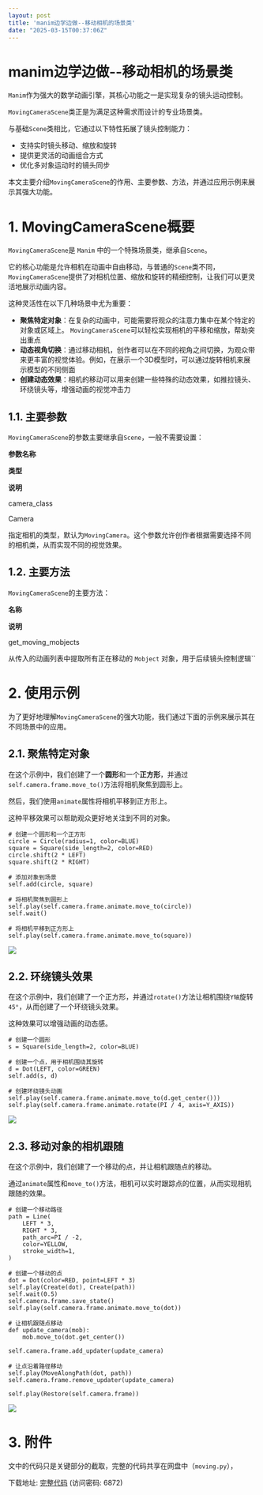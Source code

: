 ```yaml
---
layout: post
title: 'manim边学边做--移动相机的场景类'
date: "2025-03-15T00:37:06Z"
---
```

manim边学边做--移动相机的场景类
===================

`Manim`作为强大的数学动画引擎，其核心功能之一是实现复杂的镜头运动控制。

`MovingCameraScene`类正是为满足这种需求而设计的专业场景类。

与基础`Scene`类相比，它通过以下特性拓展了镜头控制能力：

*   支持实时镜头移动、缩放和旋转
*   提供更灵活的动画组合方式
*   优化多对象运动时的镜头同步

本文主要介绍`MovingCameraScene`的作用、主要参数、方法，并通过应用示例来展示其强大功能。

1\. MovingCameraScene概要
=======================

`MovingCameraScene`是 `Manim` 中的一个特殊场景类，继承自`Scene`。

它的核心功能是允许相机在动画中自由移动，与普通的`Scene`类不同，`MovingCameraScene`提供了对相机位置、缩放和旋转的精细控制，让我们可以更灵活地展示动画内容。

这种灵活性在以下几种场景中尤为重要：

*   **聚焦特定对象**：在复杂的动画中，可能需要将观众的注意力集中在某个特定的对象或区域上。 `MovingCameraScene`可以轻松实现相机的平移和缩放，帮助突出重点
*   **动态视角切换**：通过移动相机，创作者可以在不同的视角之间切换，为观众带来更丰富的视觉体验。例如，在展示一个3D模型时，可以通过旋转相机来展示模型的不同侧面
*   **创建动态效果**：相机的移动可以用来创建一些特殊的动态效果，如推拉镜头、环绕镜头等，增强动画的视觉冲击力

1.1. 主要参数
---------

`MovingCameraScene`的参数主要继承自`Scene`，一般不需要设置：

**参数名称**

**类型**

**说明**

camera\_class

Camera

指定相机的类型，默认为`MovingCamera`。这个参数允许创作者根据需要选择不同的相机类，从而实现不同的视觉效果。

1.2. 主要方法
---------

`MovingCameraScene`的主要方法：

**名称**

**说明**

get\_moving\_mobjects

从传入的动画列表中提取所有正在移动的 `Mobject` 对象，用于后续镜头控制逻辑\`\`

2\. 使用示例
========

为了更好地理解`MovingCameraScene`的强大功能，我们通过下面的示例来展示其在不同场景中的应用。

2.1. 聚焦特定对象
-----------

在这个示例中，我们创建了一个**圆形**和一个**正方形**，并通过`self.camera.frame.move_to()`方法将相机聚焦到圆形上。

然后，我们使用`animate`属性将相机平移到正方形上。

这种平移效果可以帮助观众更好地关注到不同的对象。

    # 创建一个圆形和一个正方形
    circle = Circle(radius=1, color=BLUE)
    square = Square(side_length=2, color=RED)
    circle.shift(2 * LEFT)
    square.shift(2 * RIGHT)
    
    # 添加对象到场景
    self.add(circle, square)
    
    # 将相机聚焦到圆形上
    self.play(self.camera.frame.animate.move_to(circle))
    self.wait()
    
    # 将相机平移到正方形上
    self.play(self.camera.frame.animate.move_to(square))
    

![](https://img2024.cnblogs.com/blog/83005/202503/83005-20250314165136722-8492528.gif)

2.2. 环绕镜头效果
-----------

在这个示例中，我们创建了一个正方形，并通过`rotate()`方法让相机围绕`Y轴`旋转`45°`，从而创建了一个环绕镜头效果。

这种效果可以增强动画的动态感。

    # 创建一个圆形
    s = Square(side_length=2, color=BLUE)
    
    # 创建一个点，用于相机围绕其旋转
    d = Dot(LEFT, color=GREEN)
    self.add(s, d)
    
    # 创建环绕镜头动画
    self.play(self.camera.frame.animate.move_to(d.get_center()))
    self.play(self.camera.frame.animate.rotate(PI / 4, axis=Y_AXIS))
    

![](https://img2024.cnblogs.com/blog/83005/202503/83005-20250314165136675-452869808.gif)

2.3. 移动对象的相机跟随
--------------

在这个示例中，我们创建了一个移动的点，并让相机跟随点的移动。

通过`animate`属性和`move_to()`方法，相机可以实时跟踪点的位置，从而实现相机跟随的效果。

    # 创建一个移动路径
    path = Line(
        LEFT * 3,
        RIGHT * 3,
        path_arc=PI / -2,
        color=YELLOW,
        stroke_width=1,
    )
    
    # 创建一个移动的点
    dot = Dot(color=RED, point=LEFT * 3)
    self.play(Create(dot), Create(path))
    self.wait(0.5)
    self.camera.frame.save_state()
    self.play(self.camera.frame.animate.move_to(dot))
    
    # 让相机跟随点移动
    def update_camera(mob):
        mob.move_to(dot.get_center())
    
    self.camera.frame.add_updater(update_camera)
    
    # 让点沿着路径移动
    self.play(MoveAlongPath(dot, path))
    self.camera.frame.remove_updater(update_camera)
    
    self.play(Restore(self.camera.frame))
    

![](https://img2024.cnblogs.com/blog/83005/202503/83005-20250314165136696-1463289189.gif)

3\. 附件
======

文中的代码只是关键部分的截取，完整的代码共享在网盘中（`moving.py`），

下载地址: [完整代码](https://url11.ctfile.com/d/45455611-65421115-a8be22?p=6872) (访问密码: 6872)